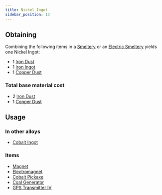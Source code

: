 ```yaml
---
title: Nickel Ingot
sidebar_position: 13
---
```


## Obtaining

Combining the following items in a [Smeltery](Smeltery) or an [Electric Smeltery](Electric-Smeltery) yields one Nickel Ingot:

* 1 [Iron Dust](Iron-Dust)
* 1 [Iron Ingot](Iron-Ingot)
* 1 [Copper Dust](Copper-Dust)

### Total base material cost

* 2 [Iron Dust](Iron-Dust)
* 1 [Copper Dust](Copper-Dust)

## Usage

### In other alloys

* [Cobalt Ingot](Cobalt-Ingot)

### Items

* [Magnet](Magnet)
* [Electromagnet](Electromagnet)
* [Cobalt Pickaxe](Cobalt-Pickaxe)
* [Coal Generator](Coal-Generator)
* [GPS Transmitter IV](GPS-Transmitter)
